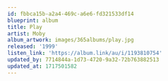 ```yaml
---
id: fbbca15b-a2a4-469c-a6e6-fd321533df14
blueprint: album
title: Play
artist: Moby
album_artwork: images/365albums/play.jpg
released: '1999'
listen_link: 'https://album.link/au/i/1193810754'
updated_by: 7714844a-1d73-4720-9a32-72b763882513
updated_at: 1717501582
---
```

